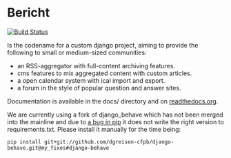 Bericht
=======

[![Build Status](https://travis-ci.org/bericht/bericht.png?branch=master)](https://travis-ci.org/bericht/bericht)

Is the codename for a custom django project, aiming to provide the
following to small or medium-sized communities:

* an RSS-aggregator with full-content archiving features.
* cms features to mix aggregated content with custom articles.
* a open calendar system with ical import and export.
* a forum in the style of popular question and answer sites.

Documentation is available in the docs/ directory and on [readthedocs.org](http://bericht.readthedocs.org/en/latest/).

We are currently using a fork of django_behave which has not been merged into
the mainline and due to [a bug in pip](https://github.com/pypa/pip/issues/713)
it does not write the right version to requirements.txt. Please install it
manually for the time being:

    pip install git+git://github.com/dgreisen-cfpb/django-behave.git@my_fixes#django-behave 
